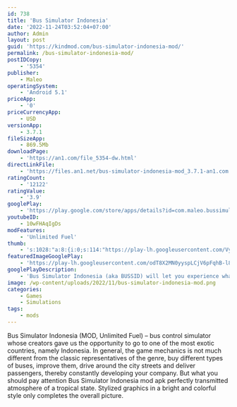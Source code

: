 ```yaml
---
id: 738
title: 'Bus Simulator Indonesia'
date: '2022-11-24T03:52:04+07:00'
author: Admin
layout: post
guid: 'https://kindmod.com/bus-simulator-indonesia-mod/'
permalink: /bus-simulator-indonesia-mod/
postIDCopy:
    - '5354'
publisher:
    - Maleo
operatingSystem:
    - 'Android 5.1'
priceApp:
    - '0'
priceCurrencyApp:
    - USD
versionApp:
    - 3.7.1
fileSizeApp:
    - 869.5Mb
downloadPage:
    - 'https://an1.com/file_5354-dw.html'
directLinkFile:
    - 'https://files.an1.net/bus-simulator-indonesia-mod_3.7.1-an1.com.apk'
ratingCount:
    - '12122'
ratingValue:
    - '3.9'
googlePlay:
    - 'https://play.google.com/store/apps/details?id=com.maleo.bussimulatorid'
youtubeID:
    - 10wFHAqIgDs
modFeatures:
    - 'Unlimited Fuel'
thumb:
    - 's:1028:"a:8:{i:0;s:114:"https://play-lh.googleusercontent.com/VyrMLNE1rufwOdV9kZEWpKVuAsGZRM9m3Q_w8XcLhFvYn7f2S4eKKDi_cXK_8DKR-Q=w526-h296";i:1;s:115:"https://play-lh.googleusercontent.com/Uu8rt5OnbhCv3UnOVbU1m_oqZogARR1LCt9VWWpR58p9BpgLZdirvLGdOLmeyFGFQ4g=w526-h296";i:2;s:115:"https://play-lh.googleusercontent.com/sJkHRHS8VxiARQci-HohWmuY6hYuQNHzs9NKBD7WjbsJUkSdn24x9YpttCtuhEeP56o=w526-h296";i:3;s:115:"https://play-lh.googleusercontent.com/xBRvvgcgVgGwX6r4-b-iRgFg4qJ3B1ABLJXjBBYjPYLTIGIstZ81kiPcR3o8ipHVGE8=w526-h296";i:4;s:116:"https://play-lh.googleusercontent.com/ZOh6f2eUX2sdzz3TEOsGMV1LWQ6wEvWmD0joMFzMrFMkb_2b5QAfMUX_Z6CaF_He27JC=w526-h296";i:5;s:114:"https://play-lh.googleusercontent.com/hsQEwyoEvr7xtk8oFQY2LsR6rIkH6ebFz315emp5yQ9543IANpGAPPfLXDbTwjuF8w=w526-h296";i:6;s:114:"https://play-lh.googleusercontent.com/P4wp5PMBIkpjrJZtXBQniJmKXIehgabQ0bK-v4Y-0Wk68Lnbtn1aN4RgSdna3wi5Bw=w526-h296";i:7;s:115:"https://play-lh.googleusercontent.com/iPsuMG8sDkN7qcIwdqBdTIRg3dHp9SC70Dt5Pqp3bycMOEWeP0DNkYFm2RORpC8wXZc=w526-h296";}";'
featuredImageGooglePlay:
    - 'https://play-lh.googleusercontent.com/odT8X2MN0yyspLCjV6pFqhB-l8CSHvE8mn0ROuhOPgBpKdp7v7sMvyr2fE3ma4Qakg'
googlePlayDescription:
    - 'Bus Simulator Indonesia (aka BUSSID) will let you experience what it likes being a bus driver in Indonesia in a fun and authentic way. BUSSID might not be the first one, but it’s probably one of the only bus simulator games with the most features and the most authentic Indonesian environment.. Below are some of Bus Simulator Indonesia top features:. - Design your own livery'
image: /wp-content/uploads/2022/11/bus-simulator-indonesia-mod.png
categories:
    - Games
    - Simulations
tags:
    - mods
---
```


Bus Simulator Indonesia (MOD, Unlimited Fuel) – bus control simulator whose creators gave us the opportunity to go to one of the most exotic countries, namely Indonesia. In general, the game mechanics is not much different from the classic representatives of the genre, buy different types of buses, improve them, drive around the city streets and deliver passengers, thereby constantly developing your company. But what you should pay attention Bus Simulator Indonesia mod apk perfectly transmitted atmosphere of a tropical state. Stylized graphics in a bright and colorful style only completes the overall picture.